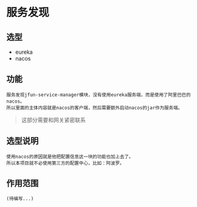 # 服务发现

## 选型

* eureka
* nacos



## 功能

    服务发现jfun-service-manager模块，没有使用eureka服务端，而是使用了阿里巴巴的nacos。
    所以里面的主体内容就是nacos的客户端，然后需要额外启动nacos的jar作为服务端。
    
>    这部分需要和网关紧密联系
    
    
## 选型说明
    
    使用nacos的原因就是他把配置信息这一块的功能也加上去了。
    所以本项目就不必使用第三方的配置中心，比如：阿波罗。
    
## 作用范围
    
    (待编写...)    
    
    
     
   